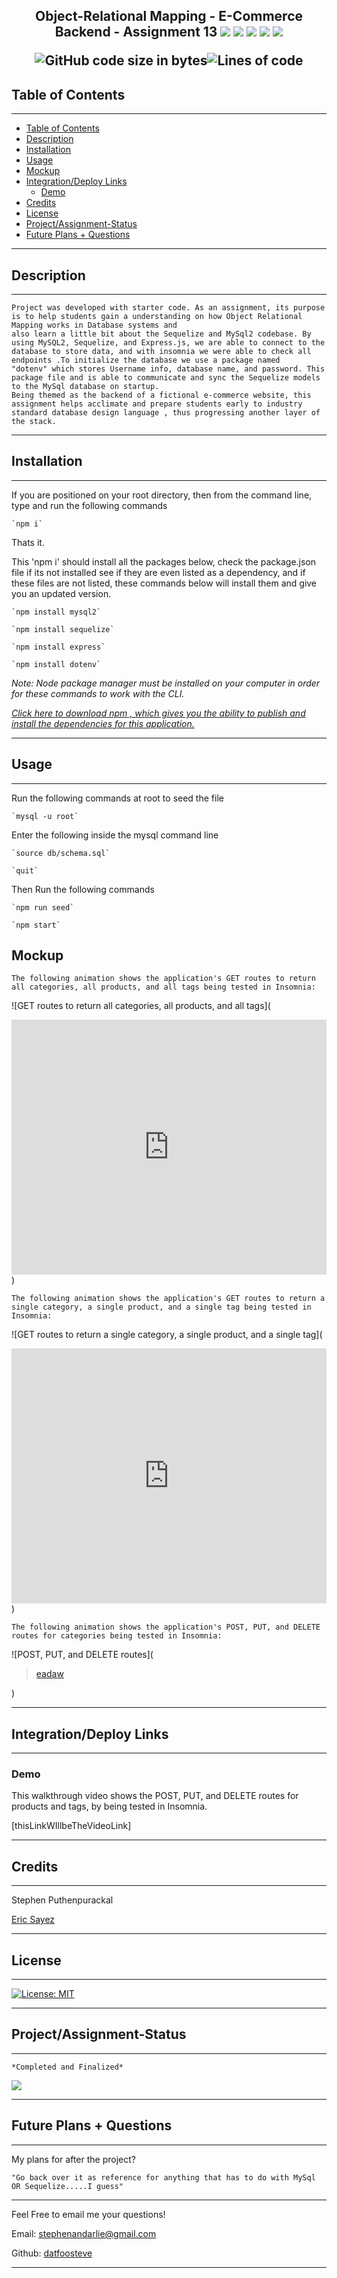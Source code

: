 <link rel="preconnect" href="https://fonts.googleapis.com">
<link rel="preconnect" href="https://fonts.gstatic.com" crossorigin>
<link href="https://fonts.googleapis.com/css2?family=IBM+Plex+Mono:ital@1&family=Nova+Mono&display=swap" rel="stylesheet">
<h2 align= "center">
Object-Relational Mapping - E-Commerce Backend - Assignment 13

 <img src="https://img.shields.io/badge/Javascript-yellow" />
    <img src="https://img.shields.io/badge/express-orange" />
    <img src="https://img.shields.io/badge/Sequelize-blue"  />
    <img src="https://img.shields.io/badge/mySQL-blue"  />
    <img src="https://img.shields.io/badge/dotenv-green" />

![GitHub code size in bytes](https://img.shields.io/github/languages/code-size/datfoosteve/E-Commerce-Omega?style=plastic)![Lines of code](https://img.shields.io/tokei/lines/github/datfoosteve/E-Commerce-Omega?style=plastic)

</h2>

## Table of Contents

***

- [Table of Contents](#table-of-contents)
- [Description](#description)
- [Installation](#installation)
- [Usage](#usage)
- [Mockup](#mockup)
- [Integration/Deploy Links](#integrationdeploy-links)
  - [Demo](#demo)
- [Credits](#credits)
- [License](#license)
- [Project/Assignment-Status](#projectassignment-status)
- [Future Plans + Questions](#future-plans--questions)

***
## Description

***

<link rel="preconnect" href="https://fonts.googleapis.com">
<link rel="preconnect" href="https://fonts.gstatic.com" crossorigin>
<link href="https://fonts.googleapis.com/css2?family=IBM+Plex+Mono:ital@1&family=Nova+Mono&display=swap" rel="stylesheet">



    Project was developed with starter code. As an assignment, its purpose is to help students gain a understanding on how Object Relational Mapping works in Database systems and 
    also learn a little bit about the Sequelize and MySql2 codebase. By using MySQL2, Sequelize, and Express.js, we are able to connect to the database to store data, and with insomnia we were able to check all endpoints .To initialize the database we use a package named 
    "dotenv" which stores Username info, database name, and password. This package file and is able to communicate and sync the Sequelize models to the MySql database on startup.
    Being themed as the backend of a fictional e-commerce website, this assignment helps acclimate and prepare students early to industry standard database design language , thus progressing another layer of the stack.

***
## Installation

***
If you are positioned on your root directory, then from
 the command line, type and run the following commands


    `npm i`   

Thats it.



This 'npm i' should install all the packages below, check the package.json
file if its not installed see if they are even listed as a dependency,
 and if these files are not listed, these commands below will
install them and give you an updated version.

    `npm install mysql2`

    `npm install sequelize`

    `npm install express`

    `npm install dotenv`

*Note: Node package manager must be installed on your computer in order for these commands to work with the CLI.* 

*<a href = "https://docs.npmjs.com/downloading-and-installing-node-js-and-npm"> Click here to download npm , which gives you the ability to publish and install the dependencies for this application.</a>*

***
## Usage

***


Run the following commands at root to seed the file

    `mysql -u root`

Enter the following inside the mysql command line

    `source db/schema.sql`

    `quit`

Then Run the following commands

    `npm run seed`
    
    `npm start`

## Mockup

    The following animation shows the application's GET routes to return all categories, all products, and all tags being tested in Insomnia:


![GET routes to return all categories, all products, and all tags](<div style="height: 0; padding-bottom: calc(80.93%); position:relative; width: 100%;"><iframe allow="autoplay; gyroscope;" allowfullscreen height="100%" referrerpolicy="strict-origin" src="https://www.kapwing.com/e/62104f1b2ebe9900a05df5c4?autoplay=true" style="border:0; height:100%; left:0; overflow:hidden; position:absolute; top:0; width:100%" title="Yeah Right" width="100%"></iframe></div>)





    The following animation shows the application's GET routes to return a single category, a single product, and a single tag being tested in Insomnia:


![GET routes to return a single category, a single product, and a single tag](<div style="height: 0; padding-bottom: calc(80.93%); position:relative; width: 100%;"><iframe allow="autoplay; gyroscope;" allowfullscreen height="100%" referrerpolicy="strict-origin" src="https://www.kapwing.com/e/621054bfc674ec007f79fcac?autoplay=true" style="border:0; height:100%; left:0; overflow:hidden; position:absolute; top:0; width:100%" title="Embedded content made on Kapwing" width="100%"></iframe></div>)





    The following animation shows the application's POST, PUT, and DELETE routes for categories being tested in Insomnia:

![POST, PUT, and DELETE routes](<blockquote class="imgur-embed-pub" lang="en" data-id="a/0vZeurs"  ><a href="//imgur.com/a/0vZeurs">eadaw</a></blockquote><script async src="//s.imgur.com/min/embed.js" charset="utf-8"></script>)




   
***
## Integration/Deploy Links

***

### Demo

This walkthrough video shows the POST, PUT, and DELETE routes for products and tags, by being tested in Insomnia.

[thisLinkWIllbeTheVideoLink]

***
## Credits

***

Stephen Puthenpurackal

<a href ="https://github.com/sayex" alt="Tutor">Eric Sayez</a>

***
## License

***

[![License: MIT](https://img.shields.io/badge/License-MIT-yellow.svg)](https://opensource.org/licenses/MIT)

***
## Project/Assignment-Status

***

    *Completed and Finalized*

<img src="https://img.shields.io/github/last-commit/datfoosteve/E-Commerce-Omega" >

***
## Future Plans + Questions

***

My plans for after the project?

    "Go back over it as reference for anything that has to do with MySql OR Sequelize.....I guess"

***

Feel Free to email me your questions!

Email: stephenandarlie@gmail.com

Github: <a href ="https://github.com/datfoosteve">datfoosteve</a>

***